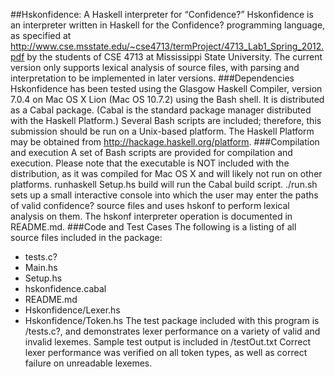 ##Hskonfidence: A Haskell interpreter for “Confidence?”
Hskonfidence is an interpreter written in Haskell for the Confidence? programming language, as specified at http://www.cse.msstate.edu/~cse4713/termProject/4713_Lab1_Spring_2012.pdf by the students of CSE 4713 at Mississippi State University.  The current version only supports lexical analysis of source files, with parsing and interpretation to be implemented in later versions.
###Dependencies
Hskonfidence has been tested using the Glasgow Haskell Compiler, version 7.0.4 on Mac OS X Lion (Mac OS 10.7.2) using the Bash shell.  It is distributed as a Cabal package.  (Cabal is the standard package manager distributed with the Haskell Platform.)  Several Bash scripts are included; therefore, this submission should be run on a Unix-based platform.
The Haskell Platform may be obtained from http://hackage.haskell.org/platform. 
###Compilation and execution
A set of Bash scripts are provided for compilation and execution.  Please note that the executable is NOT included with the distribution, as it was compiled for Mac OS X and will likely not run on other platforms.
runhaskell Setup.hs build will run the Cabal build script. 
./run.sh sets up a small interactive console into which the user may enter the paths of valid confidence? source files and uses hskonf to perform lexical analysis on them.
The hskonf interpreter operation is documented in README.md.
###Code and Test Cases
The following is a listing of all source files included in the package:
+  tests.c?
+  Main.hs
+  Setup.hs
+  hskonfidence.cabal
+  README.md
+  Hskonfidence/Lexer.hs
+  Hskonfidence/Token.hs
The test package included with this program is /tests.c?, and demonstrates lexer performance on a variety of valid and invalid lexemes.  Sample test output is included in /testOut.txt
Correct lexer performance was verified on all token types, as well as correct failure on unreadable lexemes.
